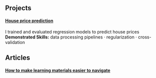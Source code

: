 ## Projects
#### [House price prediction](https://github.com/maximilian-ho/Data-Analytics-Projects/blob/main/House%20Prices%20Prediction/house-prices-prediction.ipynb)
I trained and evaluated regression models to predict house prices  
**Demonstrated Skills:** data processing pipelines · regularization · cross-validation  

## Articles
#### [How to make learning materials easier to navigate](https://gist.github.com/maximilian-ho/85e71fe88870ccaa053c46ebb0d6e0e0#file-how_to_make_learning_materials_easier_to_navigate-md)


